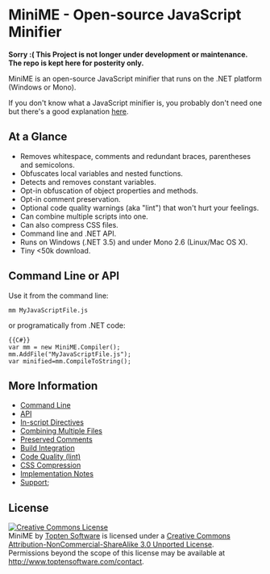 # MiniME - Open-source JavaScript Minifier

**Sorry :( This Project is not longer under development or maintenance.  The repo is kept here for posterity only.**

MiniME is an open-source JavaScript minifier that runs on the .NET platform (Windows or Mono).

If you don't know what a JavaScript minifier is, you probably don't need one but 
there's a good explanation [here](http://en.wikipedia.org/wiki/Minification_(programming)).

## At a Glance ##

* Removes whitespace, comments and redundant braces, parentheses and semicolons.
* Obfuscates local variables and nested functions.
* Detects and removes constant variables.
* Opt-in obfuscation of object properties and methods.
* Opt-in comment preservation.
* Optional code quality warnings (aka "lint") that won't hurt your feelings.
* Can combine multiple scripts into one.
* Can also compress CSS files.
* Command line and .NET API.
* Runs on Windows (.NET 3.5) and under Mono 2.6 (Linux/Mac OS X).
* Tiny <50k download.

## Command Line or API ##

Use it from the command line:

	mm MyJavaScriptFile.js
	
or programatically from .NET code:

	{{C#}}
	var mm = new MiniME.Compiler();
	mm.AddFile("MyJavaScriptFile.js");
	var minified=mm.CompileToString();
	

## More Information ##

* [Command Line](Doc/usage.md)
* [API](Doc/api.md)
* [In-script Directives](Doc/usage-directives.md)
* [Combining Multiple Files](Doc/usage-multifile.md)
* [Preserved Comments](Doc/usage-comments.md)
* [Build Integration](Doc/usage-build.md)
* [Code Quality (lint)](Doc/lint.md)
* [CSS Compression](Doc/css.md)
* [Implementation Notes](Doc/implementation.md)
* [Support](Doc/support.md);

## License ##


<a target="_blank" rel="license" href="http://creativecommons.org/licenses/by-nc-sa/3.0/"><img alt="Creative Commons License" style="border-width:0" src="http://i.creativecommons.org/l/by-nc-sa/3.0/88x31.png" /></a><br />MiniME by <a target="_blank" href="http://www.toptensoftware.com/minime" property="cc:attributionName" rel="cc:attributionURL">Topten Software</a> is licensed under a <a target="_blank" rel="license" href="http://creativecommons.org/licenses/by-nc-sa/3.0/">Creative Commons Attribution-NonCommercial-ShareAlike 3.0 Unported License</a>.<br />Permissions beyond the scope of this license may be available at <a target="_blank" href="http://www.toptensoftware.com/contact" rel="cc:morePermissions">http://www.toptensoftware.com/contact</a>.

